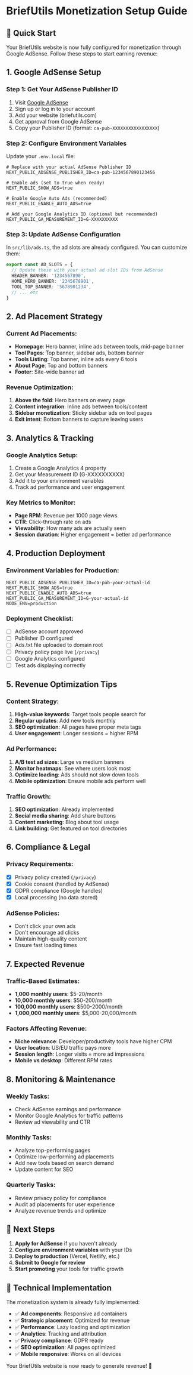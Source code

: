# BriefUtils Monetization Setup Guide

## 🚀 Quick Start

Your BriefUtils website is now fully configured for monetization through Google AdSense. Follow these steps to start earning revenue:

## 1. Google AdSense Setup

### Step 1: Get Your AdSense Publisher ID
1. Visit [Google AdSense](https://www.google.com/adsense/)
2. Sign up or log in to your account
3. Add your website (briefutils.com)
4. Get approval from Google AdSense
5. Copy your Publisher ID (format: `ca-pub-XXXXXXXXXXXXXXXXX`)

### Step 2: Configure Environment Variables
Update your `.env.local` file:

```env
# Replace with your actual AdSense Publisher ID
NEXT_PUBLIC_ADSENSE_PUBLISHER_ID=ca-pub-1234567890123456

# Enable ads (set to true when ready)
NEXT_PUBLIC_SHOW_ADS=true

# Enable Google Auto Ads (recommended)
NEXT_PUBLIC_ENABLE_AUTO_ADS=true

# Add your Google Analytics ID (optional but recommended)
NEXT_PUBLIC_GA_MEASUREMENT_ID=G-XXXXXXXXXX
```

### Step 3: Update AdSense Configuration
In `src/lib/ads.ts`, the ad slots are already configured. You can customize them:

```typescript
export const AD_SLOTS = {
  // Update these with your actual ad slot IDs from AdSense
  HEADER_BANNER: '1234567890',
  HOME_HERO_BANNER: '2345678901',
  TOOL_TOP_BANNER: '5678901234',
  // ... etc
}
```

## 2. Ad Placement Strategy

### Current Ad Placements:
- **Homepage**: Hero banner, inline ads between tools, mid-page banner
- **Tool Pages**: Top banner, sidebar ads, bottom banner
- **Tools Listing**: Top banner, inline ads every 6 tools
- **About Page**: Top and bottom banners
- **Footer**: Site-wide banner ad

### Revenue Optimization:
1. **Above the fold**: Hero banners on every page
2. **Content integration**: Inline ads between tools/content
3. **Sidebar monetization**: Sticky sidebar ads on tool pages
4. **Exit intent**: Bottom banners to capture leaving users

## 3. Analytics & Tracking

### Google Analytics Setup:
1. Create a Google Analytics 4 property
2. Get your Measurement ID (G-XXXXXXXXXX)
3. Add it to your environment variables
4. Track ad performance and user engagement

### Key Metrics to Monitor:
- **Page RPM**: Revenue per 1000 page views
- **CTR**: Click-through rate on ads
- **Viewability**: How many ads are actually seen
- **Session duration**: Higher engagement = better ad performance

## 4. Production Deployment

### Environment Variables for Production:
```env
NEXT_PUBLIC_ADSENSE_PUBLISHER_ID=ca-pub-your-actual-id
NEXT_PUBLIC_SHOW_ADS=true
NEXT_PUBLIC_ENABLE_AUTO_ADS=true
NEXT_PUBLIC_GA_MEASUREMENT_ID=G-your-actual-id
NODE_ENV=production
```

### Deployment Checklist:
- [ ] AdSense account approved
- [ ] Publisher ID configured
- [ ] Ads.txt file uploaded to domain root
- [ ] Privacy policy page live (`/privacy`)
- [ ] Google Analytics configured
- [ ] Test ads displaying correctly

## 5. Revenue Optimization Tips

### Content Strategy:
1. **High-value keywords**: Target tools people search for
2. **Regular updates**: Add new tools monthly
3. **SEO optimization**: All pages have proper meta tags
4. **User engagement**: Longer sessions = higher RPM

### Ad Performance:
1. **A/B test ad sizes**: Large vs medium banners
2. **Monitor heatmaps**: See where users look most
3. **Optimize loading**: Ads should not slow down tools
4. **Mobile optimization**: Ensure mobile ads perform well

### Traffic Growth:
1. **SEO optimization**: Already implemented
2. **Social media sharing**: Add share buttons
3. **Content marketing**: Blog about tool usage
4. **Link building**: Get featured on tool directories

## 6. Compliance & Legal

### Privacy Requirements:
- [x] Privacy policy created (`/privacy`)
- [x] Cookie consent (handled by AdSense)
- [x] GDPR compliance (Google handles)
- [x] Local processing (no data stored)

### AdSense Policies:
- Don't click your own ads
- Don't encourage ad clicks
- Maintain high-quality content
- Ensure fast loading times

## 7. Expected Revenue

### Traffic-Based Estimates:
- **1,000 monthly users**: $5-20/month
- **10,000 monthly users**: $50-200/month  
- **100,000 monthly users**: $500-2000/month
- **1,000,000 monthly users**: $5,000-20,000/month

### Factors Affecting Revenue:
- **Niche relevance**: Developer/productivity tools have higher CPM
- **User location**: US/EU traffic pays more
- **Session length**: Longer visits = more ad impressions
- **Mobile vs desktop**: Different RPM rates

## 8. Monitoring & Maintenance

### Weekly Tasks:
- Check AdSense earnings and performance
- Monitor Google Analytics for traffic patterns
- Review ad viewability and CTR

### Monthly Tasks:
- Analyze top-performing pages
- Optimize low-performing ad placements
- Add new tools based on search demand
- Update content for SEO

### Quarterly Tasks:
- Review privacy policy for compliance
- Audit ad placements for user experience
- Analyze revenue trends and optimize

## 🎯 Next Steps

1. **Apply for AdSense** if you haven't already
2. **Configure environment variables** with your IDs
3. **Deploy to production** (Vercel, Netlify, etc.)
4. **Submit to Google for review**
5. **Start promoting** your tools for traffic growth

## 🔧 Technical Implementation

The monetization system is already fully implemented:

- ✅ **Ad components**: Responsive ad containers
- ✅ **Strategic placement**: Optimized for revenue
- ✅ **Performance**: Lazy loading and optimization
- ✅ **Analytics**: Tracking and attribution
- ✅ **Privacy compliance**: GDPR ready
- ✅ **SEO optimization**: All pages optimized
- ✅ **Mobile responsive**: Works on all devices

Your BriefUtils website is now ready to generate revenue! 🚀